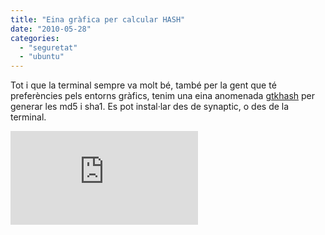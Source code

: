 ```yaml
---
title: "Eina gràfica per calcular HASH"
date: "2010-05-28"
categories: 
  - "seguretat"
  - "ubuntu"
---
```


Tot i que la terminal sempre va molt bé, també per la gent que té preferències pels entorns gràfics, tenim una eina anomenada [gtkhash](http://gtkhash.sourceforge.net/) per generar les md5 i sha1. Es pot instal·lar des de synaptic, o des de la terminal.

![](http://sourceforge.net/dbimage.php?id=241252 "d")
